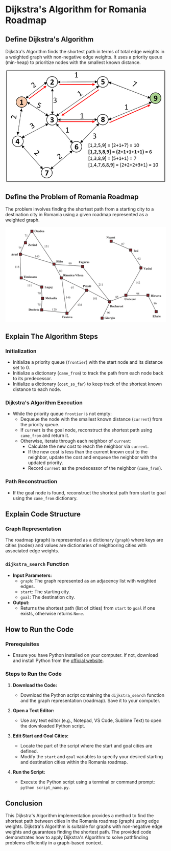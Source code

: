 # Dijkstra's Algorithm for Romania Roadmap

## Define Dijkstra's Algorithm

Dijkstra's Algorithm finds the shortest path in terms of total edge weights in a weighted graph with non-negative edge weights. It uses a priority queue (min-heap) to prioritize nodes with the smallest known distance.

![Dijkstra's Algorithm](images/Dijkstra.png)

## Define the Problem of Romania Roadmap

The problem involves finding the shortest path from a starting city to a destination city in Romania using a given roadmap represented as a weighted graph.

![Romania Roadmap](images/Roadmap.png)

## Explain The Algorithm Steps

### Initialization

- Initialize a priority queue (`frontier`) with the start node and its distance set to 0.
- Initialize a dictionary (`came_from`) to track the path from each node back to its predecessor.
- Initialize a dictionary (`cost_so_far`) to keep track of the shortest known distance to each node.

### Dijkstra's Algorithm Execution

- While the priority queue `frontier` is not empty:
  - Dequeue the node with the smallest known distance (`current`) from the priority queue.
  - If `current` is the goal node, reconstruct the shortest path using `came_from` and return it.
  - Otherwise, iterate through each neighbor of `current`:
    - Calculate the new cost to reach the neighbor via `current`.
    - If the new cost is less than the current known cost to the neighbor, update the cost and enqueue the neighbor with the updated priority.
    - Record `current` as the predecessor of the neighbor (`came_from`).

### Path Reconstruction

- If the goal node is found, reconstruct the shortest path from start to goal using the `came_from` dictionary.

## Explain Code Structure

### Graph Representation

The roadmap (graph) is represented as a dictionary (`graph`) where keys are cities (nodes) and values are dictionaries of neighboring cities with associated edge weights.

### `dijkstra_search` Function

- **Input Parameters:**
  - `graph`: The graph represented as an adjacency list with weighted edges.
  - `start`: The starting city.
  - `goal`: The destination city.
- **Output:**
  - Returns the shortest path (list of cities) from `start` to `goal` if one exists, otherwise returns `None`.

## How to Run the Code

### Prerequisites

- Ensure you have Python installed on your computer. If not, download and install Python from the [official website](https://www.python.org/).

### Steps to Run the Code

1. **Download the Code:**
   - Download the Python script containing the `dijkstra_search` function and the graph representation (roadmap). Save it to your computer.

2. **Open a Text Editor:**
   - Use any text editor (e.g., Notepad, VS Code, Sublime Text) to open the downloaded Python script.

3. **Edit Start and Goal Cities:**
   - Locate the part of the script where the start and goal cities are defined.
   - Modify the `start` and `goal` variables to specify your desired starting and destination cities within the Romania roadmap.

4. **Run the Script:**
   - Execute the Python script using a terminal or command prompt: `python script_name.py`.

## Conclusion

This Dijkstra's Algorithm implementation provides a method to find the shortest path between cities in the Romania roadmap (graph) using edge weights. Dijkstra's Algorithm is suitable for graphs with non-negative edge weights and guarantees finding the shortest path. The provided code demonstrates how to apply Dijkstra's Algorithm to solve pathfinding problems efficiently in a graph-based context.

